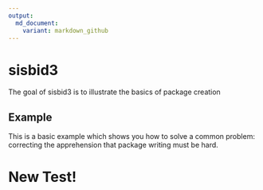 ```yaml
---
output:
  md_document:
    variant: markdown_github
---
```


<!-- README.md is generated from README.Rmd. Please edit that file -->



# sisbid3

The goal of sisbid3 is to illustrate the basics of package creation

## Example

This is a basic example which shows you how to solve a common problem: correcting the apprehension that package writing must be hard. 

# New Test!
